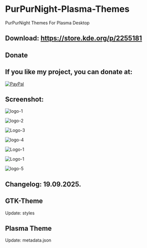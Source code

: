 # PurPurNight-Plasma-Themes
PurPurNight Themes For Plasma Desktop 

Download: https://store.kde.org/p/2255181
------------------------------------------


<html>
  <head>
    <meta charset="utf-8" />
  </head>
  <body>
    <h2>Donate</h2>
    <h2>If you like my project, you can donate at:</h2>
    <a href="https://www.paypal.com/paypalme/VesnaLazic">
    <img src="PayPal.png" alt="PayPal" />
    </a>
  </body>
</html>


Screenshot:
-----------

![logo-1](https://github.com/user-attachments/assets/68f619e3-dfef-46f0-a4cb-10ab664a8143)

![logo-2](https://github.com/user-attachments/assets/9115577b-450a-4f3d-953d-7b26877bd20f)

![Logo-3](https://github.com/user-attachments/assets/1e3c7155-9080-438b-8f05-597b9360c39c)

![logo-4](https://github.com/user-attachments/assets/97ac900b-9b68-4353-97aa-255b2271405b)

![Logo-1](https://github.com/user-attachments/assets/e2b2c393-f5a5-4907-acc5-3566d987cf81)

![Logo-1](https://github.com/user-attachments/assets/67b8b871-9efa-4db5-a121-782da60f2d8c)

![logo-5](https://github.com/user-attachments/assets/845857b3-2887-4e37-a258-3444a28704ff)

Changelog: 19.09.2025.
----------------------

GTK-Theme
----------

Update: styles

Plasma Theme
------------

Update: metadata.json
